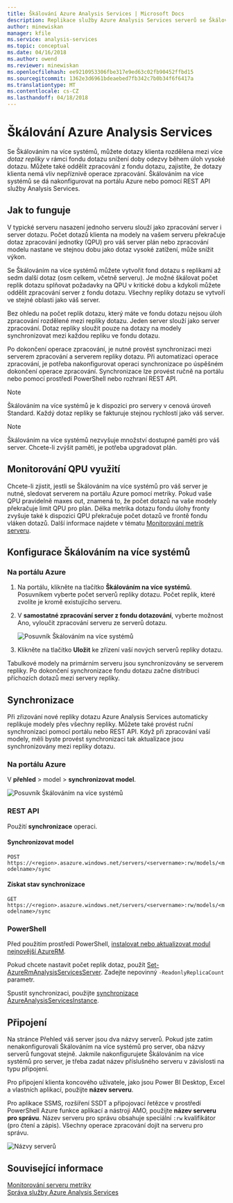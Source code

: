 ```yaml
---
title: Škálování Azure Analysis Services | Microsoft Docs
description: Replikace služby Azure Analysis Services serverů se Škálováním na více systémů
author: minewiskan
manager: kfile
ms.service: analysis-services
ms.topic: conceptual
ms.date: 04/16/2018
ms.author: owend
ms.reviewer: minewiskan
ms.openlocfilehash: ee9210953306fbe317e9ed63c02fb90452ffbd15
ms.sourcegitcommit: 1362e3d6961bdeaebed7fb342c7b0b34f6f6417a
ms.translationtype: MT
ms.contentlocale: cs-CZ
ms.lasthandoff: 04/18/2018
---
```

# <a name="azure-analysis-services-scale-out"></a>Škálování Azure Analysis Services

Se Škálováním na více systémů, můžete dotazy klienta rozdělena mezi více *dotaz repliky* v rámci fondu dotazu snížení doby odezvy během úloh vysoké dotazu. Můžete také oddělit zpracování z fondu dotazu, zajistíte, že dotazy klienta nemá vliv nepříznivě operace zpracování. Škálováním na více systémů se dá nakonfigurovat na portálu Azure nebo pomocí REST API služby Analysis Services.

## <a name="how-it-works"></a>Jak to funguje

V typické serveru nasazení jednoho serveru slouží jako zpracování server i server dotazu. Počet dotazů klienta na modely na vašem serveru překračuje dotaz zpracování jednotky (QPU) pro váš server plán nebo zpracování modelu nastane ve stejnou dobu jako dotaz vysoké zatížení, může snížit výkon. 

Se Škálováním na více systémů můžete vytvořit fond dotazu s replikami až sedm další dotaz (osm celkem, včetně serveru). Je možné škálovat počet replik dotazu splňovat požadavky na QPU v kritické dobu a kdykoli můžete oddělit zpracování server z fondu dotazu. Všechny repliky dotazu se vytvoří ve stejné oblasti jako váš server.

Bez ohledu na počet replik dotazu, který máte ve fondu dotazu nejsou úloh zpracování rozdělené mezi repliky dotazu. Jeden server slouží jako server zpracování. Dotaz repliky sloužit pouze na dotazy na modely synchronizovat mezi každou repliku ve fondu dotazu. 

Po dokončení operace zpracování, je nutné provést synchronizaci mezi serverem zpracování a serverem repliky dotazu. Při automatizaci operace zpracování, je potřeba nakonfigurovat operaci synchronizace po úspěšném dokončení operace zpracování. Synchronizace lze provést ručně na portálu nebo pomocí prostředí PowerShell nebo rozhraní REST API.

> [!NOTE]
> Škálováním na více systémů je k dispozici pro servery v cenová úroveň Standard. Každý dotaz repliky se fakturuje stejnou rychlostí jako váš server.

> [!NOTE]
> Škálováním na více systémů nezvyšuje množství dostupné paměti pro váš server. Chcete-li zvýšit paměti, je potřeba upgradovat plán.

## <a name="monitor-qpu-usage"></a>Monitorování QPU využití

 Chcete-li zjistit, jestli se Škálováním na více systémů pro váš server je nutné, sledovat serverem na portálu Azure pomocí metriky. Pokud vaše QPU pravidelně maxes out, znamená to, že počet dotazů na vaše modely překračuje limit QPU pro plán. Délka metrika dotazu fondu úlohy fronty zvyšuje také k dispozici QPU překračuje počet dotazů ve frontě fondu vláken dotazů. Další informace najdete v tématu [Monitorování metrik serveru](analysis-services-monitor.md).

## <a name="configure-scale-out"></a>Konfigurace Škálováním na více systémů

### <a name="in-azure-portal"></a>Na portálu Azure

1. Na portálu, klikněte na tlačítko **Škálováním na více systémů**. Posuvníkem vyberte počet serverů repliky dotazu. Počet replik, které zvolíte je kromě existujícího serveru.

2. V **samostatné zpracování server z fondu dotazování**, vyberte možnost Ano, vyloučit zpracování serveru ze serverů dotazu.

   ![Posuvník Škálováním na více systémů](media/analysis-services-scale-out/aas-scale-out-slider.png)

3. Klikněte na tlačítko **Uložit** ke zřízení vaší nových serverů repliky dotazu. 

Tabulkové modely na primárním serveru jsou synchronizovány se serverem repliky. Po dokončení synchronizace fondu dotazu začne distribuci příchozích dotazů mezi servery repliky. 


## <a name="synchronization"></a>Synchronizace 

Při zřizování nové repliky dotazu Azure Analysis Services automaticky replikuje modely přes všechny repliky. Můžete také provést ruční synchronizaci pomocí portálu nebo REST API. Když při zpracování vaší modely, měli byste provést synchronizaci tak aktualizace jsou synchronizovány mezi repliky dotazu.

### <a name="in-azure-portal"></a>Na portálu Azure

V **přehled** > model > **synchronizovat model**.

![Posuvník Škálováním na více systémů](media/analysis-services-scale-out/aas-scale-out-sync.png)

### <a name="rest-api"></a>REST API
Použití **synchronizace** operaci.

#### <a name="synchronize-a-model"></a>Synchronizovat model   
`POST https://<region>.asazure.windows.net/servers/<servername>:rw/models/<modelname>/sync`

#### <a name="get-sync-status"></a>Získat stav synchronizace  
`GET https://<region>.asazure.windows.net/servers/<servername>:rw/models/<modelname>/sync`

### <a name="powershell"></a>PowerShell
Před použitím prostředí PowerShell, [instalovat nebo aktualizovat modul nejnovější AzureRM](https://github.com/Azure/azure-powershell/releases). 

Pokud chcete nastavit počet replik dotaz, použít [Set-AzureRmAnalysisServicesServer](https://docs.microsoft.com/powershell/module/azurerm.analysisservices/set-azurermanalysisservicesserver). Zadejte nepovinný `-ReadonlyReplicaCount` parametr.

Spustit synchronizaci, použijte [synchronizace AzureAnalysisServicesInstance](https://docs.microsoft.com/powershell/module/azurerm.analysisservices/sync-azureanalysisservicesinstance).



## <a name="connections"></a>Připojení

Na stránce Přehled váš server jsou dva názvy serverů. Pokud jste zatím nenakonfigurovali Škálováním na více systémů pro server, oba názvy serverů fungovat stejně. Jakmile nakonfigurujete Škálováním na více systémů pro server, je třeba zadat název příslušného serveru v závislosti na typu připojení. 

Pro připojení klienta koncového uživatele, jako jsou Power BI Desktop, Excel a vlastních aplikací, použijte **název serveru**. 

Pro aplikace SSMS, rozšíření SSDT a připojovací řetězce v prostředí PowerShell Azure funkce aplikací a nástroji AMO, použijte **název serveru pro správu**. Název serveru pro správu obsahuje speciální `:rw` kvalifikátor (pro čtení a zápis). Všechny operace zpracování dojít na serveru pro správu.

![Názvy serverů](media/analysis-services-scale-out/aas-scale-out-name.png)

## <a name="related-information"></a>Související informace

[Monitorování serveru metriky](analysis-services-monitor.md)   
[Správa služby Azure Analysis Services](analysis-services-manage.md) 

